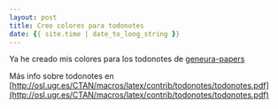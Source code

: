```yaml
---
layout: post
title: Creo colores para todonotes
date: {{ site.time | date_to_long_string }}
---
```

Ya he creado mis colores para los todonotes de [geneura-papers](https://github.com/geneura-papers)

Más info sobre todonotes en [http://osl.ugr.es/CTAN/macros/latex/contrib/todonotes/todonotes.pdf](http://osl.ugr.es/CTAN/macros/latex/contrib/todonotes/todonotes.pdf)



